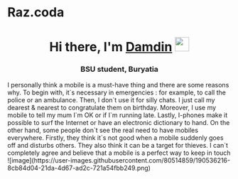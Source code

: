 # Raz.coda
<h1 align="center">Hi there, I'm <a href="https://daniilshat.ru/" target="_blank">Damdin</a> 
<img src="https://github.com/blackcater/blackcater/raw/main/images/Hi.gif" height="32"/></h1>
<h3 align="center">BSU student,  Buryatia</h3>
   I  personally think a mobile is a must-have thing  and there are some reasons why. To begin with, it`s  necessary in emergencies : for example, to call the police or an ambulance.  Then, I don`t use it for silly chats. I just call my dearest  & nearest to congratulate them on  birthday. Moreover, I use my  mobile to tell my mum I`m OK or if I`m running late. Lastly, I-phones make it possible to surf the Internet or have an electronic dictionary to hand.                                              On the other hand, some people don`t see the real need to  have mobiles everywhere.  Firstly, they think it`s not good  when a mobile suddenly goes off and disturbs others. They also think  it can be a target for thieves. I can`t completely agree and believe that a  mobile is a perfect way to keep in touch
![image](https://user-images.githubusercontent.com/80514859/190536216-8cb84d04-21da-4d67-ad2c-721a54fbb249.png)
